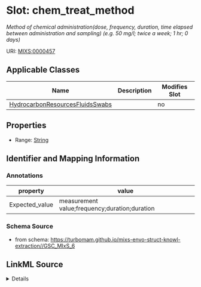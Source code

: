 # Slot: chem_treat_method


_Method of chemical administration(dose, frequency, duration, time elapsed between administration and sampling) (e.g. 50 mg/l; twice a week; 1 hr; 0 days)_



URI: [MIXS:0000457](https://w3id.org/mixs/0000457)



<!-- no inheritance hierarchy -->




## Applicable Classes

| Name | Description | Modifies Slot |
| --- | --- | --- |
[HydrocarbonResourcesFluidsSwabs](HydrocarbonResourcesFluidsSwabs.md) |  |  no  |







## Properties

* Range: [String](String.md)





## Identifier and Mapping Information





### Annotations

| property | value |
| --- | --- |
| Expected_value | measurement value;frequency;duration;duration || Preferred_unit | milligram per liter |



### Schema Source


* from schema: https://turbomam.github.io/mixs-envo-struct-knowl-extraction//GSC_MIxS_6




## LinkML Source

<details>
```yaml
name: chem_treat_method
annotations:
  Expected_value:
    tag: Expected_value
    value: measurement value;frequency;duration;duration
  Preferred_unit:
    tag: Preferred_unit
    value: milligram per liter
description: Method of chemical administration(dose, frequency, duration, time elapsed
  between administration and sampling) (e.g. 50 mg/l; twice a week; 1 hr; 0 days)
title: chemical treatment method
notes:
- method
- treatment
from_schema: https://turbomam.github.io/mixs-envo-struct-knowl-extraction//GSC_MIxS_6
rank: 1000
string_serialization: '{float} {unit};{Rn/start_time/end_time/duration};{duration};{duration}'
slot_uri: MIXS:0000457
multivalued: false
alias: chem_treat_method
domain_of:
- HydrocarbonResourcesFluidsSwabs
range: string
required: false
recommended: false

```
</details>